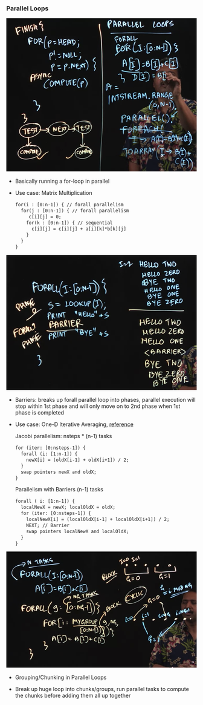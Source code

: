 ### Parallel Loops

![](./images/ss1.png)

- Basically running a for-loop in parallel

- Use case: Matrix Multiplication

	```
	for(i : [0:n-1]) { // forall parallelism 
	  for(j : [0:n-1]) { // forall parallelism
	  	 c[i][j] = 0;
	    for(k : [0:n-1]) { // sequential
	      c[i][j] = c[i][j] + a[i][k]*b[k][j]
	    }
	  }
	}
	```

![](./images/ss2.png)

- Barriers: breaks up forall parallel loop into phases, parallel execution will stop within 1st phase and will only move on to 2nd phase when 1st phase is completed

- Use case: One-D Iterative Averaging, [reference](https://classes.engineering.wustl.edu/cse231/core/index.php/Iterative_Averaging)

	Jacobi parallelism: nsteps * (n-1) tasks
	
	```
	for (iter: [0:nsteps-1]) {
	  forall (i: [1:n-1]) {
	    newX[i] = (oldX[i-1] + oldX[i+1]) / 2;
	  }
	  swap pointers newX and oldX;
	}
	``` 
	
	Parallelism with Barriers (n-1) tasks
	
	```
	forall ( i: [1:n-1]) {
	  localNewX = newX; localOldX = oldX;
	  for (iter: [0:nsteps-1]) {
	    localNewX[i] = (localOldX[i-1] + localOldX[i+1]) / 2;
	    NEXT; // Barrier
	    swap pointers localNewX and localOldX;
	  }
	}
	```

![](./images/ss3.png)
	
- Grouping/Chunking in Parallel Loops

- Break up huge loop into chunks/groups, run parallel tasks to compute the chunks before adding them all up together 